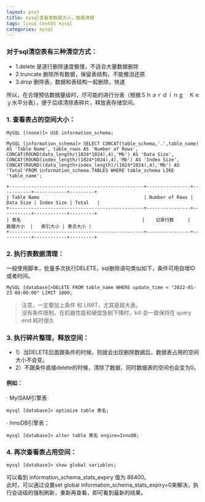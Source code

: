 ```yaml
---
layout: post
title: mysql查看表数据大小，数据清理
tags: linux CentOS mysql
categories: mysql
---
```



### 对于sql清空表有三种清空方式：

 - 1.delete 是逐行删除速度极慢，不适合大量数据删除
 - 2.truncate  删除所有数据，保留表结构，不能撤消还原
 - 3.drop  删除表，数据和表结构一起删除，快速

 所以，在合理预估数据量级时，尽可能的进行分表（根据Ｓｈａｒｄｉｎｇ　Ｋｅｙ水平分表），便于后续清除表碎片，释放表存储空间。
 


### 1. 查看表占的空间大小：

```mysql
MySQL [(none)]> USE information_schema;

MySQL [information_schema]> SELECT CONCAT(table_schema,'.',table_name) AS 'Table Name', table_rows AS 'Number of Rows', CONCAT(ROUND(data_length/(1024*1024),4),'Mb') AS 'Data Size', CONCAT(ROUND(index_length/(1024*1024),4),'Mb') AS 'Index Size', CONCAT(ROUND((data_length+index_length)/(1024*1024),4),'Mb') AS 'Total'FROM information_schema.TABLES WHERE table_schema LIKE 'table_name';

+-------------------------------------------------+----------------+-----------+------------+---------+
| Table Name                                      | Number of Rows | Data Size | Index Size | Total   |
+-------------------------------------------------+----------------+-----------+------------+---------+
| 表名                                            |    记录行数     |  数据大小  |   索引大小 | 表总大小 |
+-------------------------------------------------+----------------+-----------+------------+---------+
```

### 2. 执行表数据清理：
一般使用脚本，批量多次执行DELETE，sql删除语句类似如下，条件可用自增ID 或者时间。
```mysql
MySQL [database]>DELETE FROM table_name WHERE update_time < "2022-01-23 00:00:00" LIMIT 1000;
```
> 注意，一定要加上条件 和 LIMIT，尤其是超大表。  
> 没有条件限制，在机器性能和硬盘急剧下降时，kill 会一直保持在 query end 耗时很久 


### 3. 执行碎片整理，释放空间：
- 1）当DELETE后面跟条件的时候，则就会出现删除数据后，数据表占用的空间大小不会变。
- 2）不跟条件直接delete的时候，清除了数据，同时数据表的空间也会变为0。


#### 例如：  
· MyISAM引擎表
```mysql
mysql [database]> optimize table 表名;
```
· InnoDB引擎表：
```mysql
mysql [database]> alter table 表名 engine=InnoDB;
```

### 4. 再次查看表占用空间：
```mysql
mysql [database]> show global variables;
```
可以看到 information_schema_stats_expiry 值为 86400。  
此时，可以通过设置set global information_schema_stats_expiry=0来解决，执行会话级的强制刷新，重新再查看，即可看到最新的结果。

